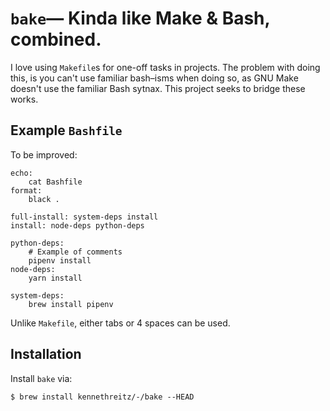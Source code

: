 # `bake`— Kinda like Make & Bash, combined.

I love using `Makefile`s for one-off tasks in projects. The problem with doing this, is you can't use familiar bash–isms when doing so, as GNU Make doesn't use the familiar Bash sytnax. This project seeks to bridge these works.

## Example `Bashfile`

To be improved:

```make
echo:
    cat Bashfile
format:
    black .

full-install: system-deps install
install: node-deps python-deps

python-deps:
    # Example of comments
    pipenv install
node-deps:
    yarn install

system-deps:
    brew install pipenv
```

Unlike `Makefile`, either tabs or 4 spaces can be used.

## Installation

Install `bake` via:

    $ brew install kennethreitz/-/bake --HEAD
